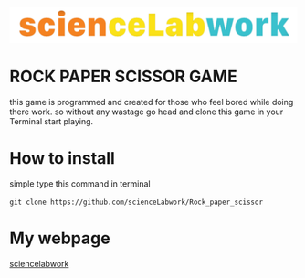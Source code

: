 ![logo](https://github.com/scienceLabwork/Rock_paper_scissor/blob/master/Wholelogo%20copy%202.png)

# ROCK PAPER SCISSOR GAME
this game is programmed and created for those who feel bored while doing there work. so without any wastage go head and clone this game in your Terminal start playing.


# How to install

simple type this command in terminal

`git clone https://github.com/scienceLabwork/Rock_paper_scissor`

# My webpage
[sciencelabwork](http://www.sciencelabwork.cf)
